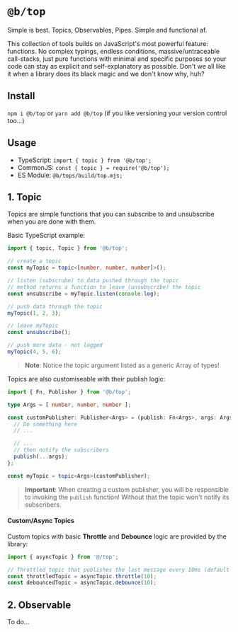 `@b/top`
===

Simple is best. Topics, Observables, Pipes. Simple and functional af.

This collection of tools builds on JavaScript's most powerful feature: functions.
No complex typings, endless conditions, massive/untraceable call-stacks, just pure functions with minimal and specific purposes so your code can stay as explicit and self-explanatory as possible. Don't we all like it when a library does its black magic and we don't know why, huh?

## Install

`npm i @b/top` or `yarn add @b/top` (if you like versioning your version control too...)

## Usage

- TypeScript: `import { topic } from '@b/top';`
- CommonJS: `const { topic } = require('@b/top');`
- ES Module: `@b/tops/build/top.mjs;`

## 1. Topic

Topics are simple functions that you can subscribe to and unsubscribe when you are done with them.

Basic TypeScript example:
```ts
import { topic, Topic } from '@b/top';

// create a topic
const myTopic = topic<[number, number, number]>();

// listen (subscrube) to data pushed through the topic
// method returns a function to leave (unsubscribe) the topic
const unsubscribe = myTopic.listen(console.log);

// push data through the topic
myTopic(1, 2, 3);

// leave myTopic
const unsubscribe();

// push more data - not logged
myTopic(4, 5, 6);
```

> **Note**: Notice the topic argument listed as a generic Array of types!

Topics are also customiseable with their publish logic:
```ts
import { Fn, Publisher } from '@b/top';

type Args = [ number, number, number ];

const customPublisher: Publisher<Args> = (publish: Fn<Args>, args: Args): void => {
  // Do something here
  // ...

  // ...
  // then notify the subscribers
  publish(...args);
};

const myTopic = topic<Args>(customPublisher);
```

> **Important**: When creating a custom publisher, you will be responsible to invoking the `publish` function! Without that the topic won't notify its subscribers.

#### Custom/Async Topics

Custom topics with basic **Throttle** and **Debounce** logic are provided by the library:
```ts
import { asyncTopic } from '@/top';

// Throttled topic that publishes the last message every 10ms (default is 0ms)
const throttledTopic = asyncTopic.throttle(10); 
const debouncedTopic = asyncTopic.debounce(10); 
```

## 2. Observable

To do...